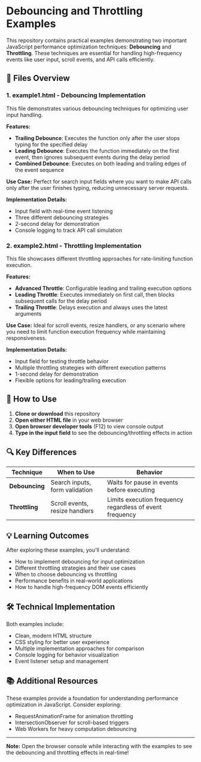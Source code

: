 # Debouncing and Throttling Examples

This repository contains practical examples demonstrating two important JavaScript performance optimization techniques: **Debouncing** and **Throttling**. These techniques are essential for handling high-frequency events like user input, scroll events, and API calls efficiently.

## 📁 Files Overview

### 1. example1.html - Debouncing Implementation
This file demonstrates various debouncing techniques for optimizing user input handling.

**Features:**
- **Trailing Debounce**: Executes the function only after the user stops typing for the specified delay
- **Leading Debounce**: Executes the function immediately on the first event, then ignores subsequent events during the delay period
- **Combined Debounce**: Executes on both leading and trailing edges of the event sequence

**Use Case:** Perfect for search input fields where you want to make API calls only after the user finishes typing, reducing unnecessary server requests.

**Implementation Details:**
- Input field with real-time event listening
- Three different debouncing strategies
- 2-second delay for demonstration
- Console logging to track API call simulation

### 2. example2.html - Throttling Implementation
This file showcases different throttling approaches for rate-limiting function execution.

**Features:**
- **Advanced Throttle**: Configurable leading and trailing execution options
- **Leading Throttle**: Executes immediately on first call, then blocks subsequent calls for the delay period
- **Trailing Throttle**: Delays execution and always uses the latest arguments

**Use Case:** Ideal for scroll events, resize handlers, or any scenario where you need to limit function execution frequency while maintaining responsiveness.

**Implementation Details:**
- Input field for testing throttle behavior
- Multiple throttling strategies with different execution patterns
- 1-second delay for demonstration
- Flexible options for leading/trailing execution

## 🚀 How to Use

1. **Clone or download** this repository
2. **Open either HTML file** in your web browser
3. **Open browser developer tools** (F12) to view console output
4. **Type in the input field** to see the debouncing/throttling effects in action

## 🔍 Key Differences

| Technique | When to Use | Behavior |
|-----------|-------------|----------|
| **Debouncing** | Search inputs, form validation | Waits for pause in events before executing |
| **Throttling** | Scroll events, resize handlers | Limits execution frequency regardless of event frequency |

## 💡 Learning Outcomes

After exploring these examples, you'll understand:
- How to implement debouncing for input optimization
- Different throttling strategies and their use cases
- When to choose debouncing vs throttling
- Performance benefits in real-world applications
- How to handle high-frequency DOM events efficiently

## 🛠 Technical Implementation

Both examples include:
- Clean, modern HTML structure
- CSS styling for better user experience
- Multiple implementation approaches for comparison
- Console logging for behavior visualization
- Event listener setup and management

## 📚 Additional Resources

These examples provide a foundation for understanding performance optimization in JavaScript. Consider exploring:
- RequestAnimationFrame for animation throttling
- IntersectionObserver for scroll-based triggers
- Web Workers for heavy computation debouncing

---

**Note:** Open the browser console while interacting with the examples to see the debouncing and throttling effects in real-time!